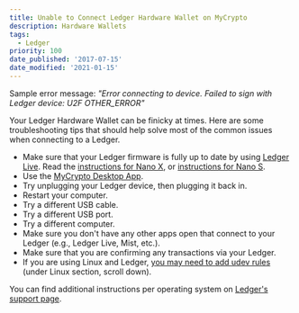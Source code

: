 ```yaml
---
title: Unable to Connect Ledger Hardware Wallet on MyCrypto
description: Hardware Wallets
tags:
  - Ledger
priority: 100
date_published: '2017-07-15'
date_modified: '2021-01-15'
---
```


Sample error message: _"Error connecting to device. Failed to sign with Ledger device: U2F OTHER_ERROR"_

Your Ledger Hardware Wallet can be finicky at times. Here are some troubleshooting tips that should help solve most of the common issues when connecting to a Ledger.

- Make sure that your Ledger firmware is fully up to date by using [Ledger Live](https://www.ledger.com/ledger-live). Read the [instructions for Nano X](https://support.ledger.com/hc/en-us/articles/360013349800-Update-Ledger-Nano-X-firmware), or [instructions for Nano S](https://support.ledger.com/hc/en-us/articles/360002731113-Update-Ledger-Nano-S-firmware).
- Use the [MyCrypto Desktop App](https://download.mycrypto.com/).
- Try unplugging your Ledger device, then plugging it back in.
- Restart your computer.
- Try a different USB cable.
- Try a different USB port.
- Try a different computer.
- Make sure you don't have any other apps open that connect to your Ledger (e.g., Ledger Live, Mist, etc.).
- Make sure that you are confirming any transactions via your Ledger.
- If you are using Linux and Ledger, [you may need to add udev rules](https://support.ledger.com/hc/en-us/articles/115005165269-Fix-connection-issues) (under Linux section, scroll down).

You can find additional instructions per operating system on [Ledger's support page](https://support.ledger.com/hc/en-us/articles/115005165269-Fix-connection-issues).
